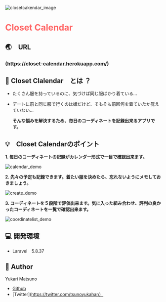 ![closetcakendar_image](https://user-images.githubusercontent.com/60007570/78478126-dc5f3380-777f-11ea-9945-fbe6c91f7635.png)
# <span style="color: #ff6666; ">Closet Calendar</span>


## :earth_asia:　URL

### (https://closet-calendar.herokuapp.com/)

## :ribbon: Closet Clalendar　とは ？
* たくさん服を持っているのに、気づけば同じ服ばかり着ている…
* デートに前と同じ服で行くのは嫌だけど、そもそも前回何を着ていたか覚えていない…

  **そんな悩みを解決するため、毎日のコーディネートを記録出来るアプリです。**



## :bulb:　Closet Calendarのポイント

**1. 毎日のコーディネートの記録がカレンダー形式で一目で確認出来ます。**

![calendar_demo](https://user-images.githubusercontent.com/60007570/78555091-40006400-7847-11ea-87a5-518cd68e9bec.png)

**2. 先々の予定も記録できます。着たい服を決めたら、忘れないようにメモしておきましょう。**

![create_demo](https://user-images.githubusercontent.com/60007570/78555151-60302300-7847-11ea-91b5-1778871f8d2e.png)

**3. コーディネートを５段階で評価出来ます。気に入った組み合わせ、評判の良かったコーディネートを一覧で確認出来ます。**

![coordinatelist_demo](https://user-images.githubusercontent.com/60007570/78555516-2d3a5f00-7848-11ea-8ae8-283e1c88de3b.png)



## :computer: 開発環境

* Laravel　5.8.37


## :woman: Author

Yukari Matsuno
* [Github](https://github.com/Yukari-Matsuno/)
* [Twitter](https://twitter.com/tsunoyukahan）









